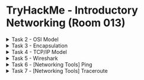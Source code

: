 #  TryHackMe - Introductory Networking (Room 013)

<details><summary>Task 2 - OSI Model</summary>
<p>

## Task 2.1

### Q: Which layer would choose to send data over TCP or UDP?

A: 4 - Transport Layer

## Task 2.2

### Q: Which layer checks received packets to make sure that they have not been corrupted?

A: 2 - Data Link

## Task 2.3

### Q: In which layer would data be formatted in preparation for transmission?

A: 2 - Data Link

## Task 2.4

### Q: Which layer transmits and receives data?

A: 1 - Physical

## Task 2.5

### Q: Which layer encrypts, compresses, or otherwise transforms the initial data to give it a standardised format?

A: 6 - Presentation

## Task 2.6

### Q: Which layer tracks communications between the host and receiving computers

A: 5 - Session

## Task 2.7

### Q: Which layer accepts communication requests from applications?

A: 7 - Application

## Task 2.8

### Q: Which layer handles logical addressing?

A: 3 - Network

## Task 2.9 

### Q: When sending data over TCP, what would you call the "bite-sized" pieces of data?

A: Segments

## Task 2.10

### Q: Which layer would the FTP protocol communicate with?

A: 7 - Application

## Task 2.11

### Q: Which transport layer protocol would be best suited to transmit a live video?

A: UDP

</p>
</details>

<details><summary>Task 3 - Encapsulation</summary>
<p>
	
## Task 3.1

### Q: How would you refer to data at layer 2 of the encapsulation process (with the OSI model)?

A: Frames

## Task 3.2

### Q: How would you refer to data at layer 4 of the encapsulation process (with the OSI model), if the UDP protocol has been selected?

A: Datagrams

## Task 3.3

### What process would a computer perform on a received message?

A: De-encapsulation

## Task 3.4

### Q: Which is the only layer of the OSI model to add a __trailer__ during encapsulation?

A: Data Link

## Task 3.5

### Q: Does encapsulation provide an extra layer of security (Aye/Nay)?

A: Aye

</p>
</details>

<details><summary>Task 4 - TCP/IP Model</summary>
<p>
	
## Task 4.1

### Q: Which model was introduced first, OSI or TCP/IP?

A: TCP/IP

## Task 4.2

### Q: Which layer of the TCP/IP model covers the functionality of the Transport Layer of the OSI model (Full Name)?

A: Transport

## Task 4.3

### Q: Which layer of the TCP/IP model covers the functionality of the Session layer of the OSI model (Full Name)?

A: Application

## Task 4.4

### Q: The Network Interface layer of the TCP/IP model covers the functionality of two layers in the OSI model. These layers are Data Link and ...?

A: Physical

## Task 4.5
 
### Which layer of the TCP/IP model handles the functionality of the OSI network layer?

A: Internet

## Task 4.6

### Q: What kind of protocol is TCP?

A: Connection-based

## Task 4.7

### Q: What is SYN short for?

A: Synchronized

## Task 4.8

### Q: What is the second step of the three way handshake?

A: SYN/ACK

## Task 4.9

### Q: What is the short name for the Acknowledgement segment in the three-way handshake?

A: ACK

</p>
</details>

<details><summary>Task 5 - Wireshark</summary>
<p>
	
## Task 5.1

### Q: What is the protocol specified in the section of the request that is linked to the Application layer of the OSI and TCP/IP models?

A: Domain Name System

## Task 5.2

### Q: Which layer of the OSI model does the section that shows the IP address "172.16.16.77" link to (Name of the layer)?

A: Network

## Task 5.3

### In the section of the request that links to the Transport layer of the OSI and TCP/IP models, which protocol is specified?

A: User Datagram Protocol

## Task 5.4

### Over what medium has this request been made (linked to the Data Link layer of the OSI model)?

A: Ethernet II

## Task 5.5

### Which layer of the OSI model does the section that shows the number of bytes transferred (81) link to?

A: Physical

## Task 5.6

### [Research] Can you figure out what kind of address is shown in the layer linked to the Data Link layer of the OSI model?

A: MAC

</p>
</details>

<details><summary>Task 6 - [Networking Tools] Ping</summary>
<p>
	
## Task 6.1

### Q: What command would you use to ping the bbc.co.uk website?

A: ping bbc.co.uk

## Task 6.2

### Q: Ping muirlandoracle.co.uk. What is the IP address?

A: 217.160.0.152

## Task 6.3

### What switch lets you changed the interval of sent ping requests?

A: -i

## Task 6.4

### What switch would allow you to restrict requests to IPv4?

A: -4

## Task 6.5

### What switch would give you a more verbose output?

A: -v

</p>
</details>

<details><summary>Task 7 - [Networking Tools] Traceroute</summary>
<p>
	
## Task 7.2

### Q: What switch would you use to specify an interface when using Traceroute?

A: -i

## Task 7.3

### Q: What swithc would you use if you wanted to use TCP requests when tracing the route?

A: -T

## Task 7.4

### [Lateral Thinking] Which layer of the TCP/IP model will traceroute run on by default?

A: Internet

</p>
</details>
